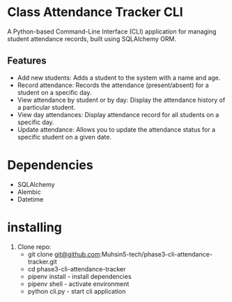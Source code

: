 # Class Attendance Tracker CLI

A Python-based Command-Line Interface (CLI) application for managing student attendance records, built using SQLAlchemy ORM.

## Features
- Add new students: Adds a student to the system with a name and age.
- Record attendance: Records the attendance (present/absent) for a student on a specific day.
- View attendance by student or by day: Display the attendance history of a particular student.
- View day attendances: Display attendance record for all students on a specific day.
- Update attendance: Allows you to update the attendance status for a specific student on a given date.

# Dependencies 
- SQLAlchemy
- Alembic
- Datetime

# installing
1. Clone repo:
    - git clone git@github.com:Muhsin5-tech/phase3-cli-attendance-tracker.git
    - cd phase3-cli-attendance-tracker
    - pipenv install - install dependencies
    - pipenv shell - activate environment
    - python cli.py - start cli application

